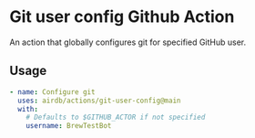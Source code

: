 # Git user config Github Action

An action that globally configures git for specified GitHub user.

## Usage

```yaml
- name: Configure git
  uses: airdb/actions/git-user-config@main
  with:
    # Defaults to $GITHUB_ACTOR if not specified
    username: BrewTestBot
```
